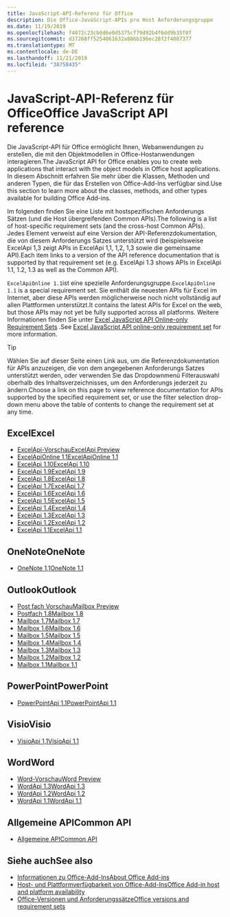 ```yaml
---
title: JavaScript-API-Referenz für Office
description: Die Office-JavaScript-APIs pro Host Anforderungsgruppe
ms.date: 11/19/2019
ms.openlocfilehash: f4072c23cb0d6e0d5375cf79d92b4f6dd9b35f0f
ms.sourcegitcommit: d37268ff5254061632a886b196ec28f2f4087377
ms.translationtype: MT
ms.contentlocale: de-DE
ms.lasthandoff: 11/21/2019
ms.locfileid: "38758435"
---
```

# <a name="office-javascript-api-reference"></a><span data-ttu-id="1b94c-103">JavaScript-API-Referenz für Office</span><span class="sxs-lookup"><span data-stu-id="1b94c-103">Office JavaScript API reference</span></span>

<span data-ttu-id="1b94c-104">Die JavaScript-API für Office ermöglicht Ihnen, Webanwendungen zu erstellen, die mit den Objektmodellen in Office-Hostanwendungen interagieren.</span><span class="sxs-lookup"><span data-stu-id="1b94c-104">The JavaScript API for Office enables you to create web applications that interact with the object models in Office host applications.</span></span> <span data-ttu-id="1b94c-105">In diesem Abschnitt erfahren Sie mehr über die Klassen, Methoden und anderen Typen, die für das Erstellen von Office-Add-Ins verfügbar sind.</span><span class="sxs-lookup"><span data-stu-id="1b94c-105">Use this section to learn more about the classes, methods, and other types available for building Office Add-ins.</span></span>

<span data-ttu-id="1b94c-106">Im folgenden finden Sie eine Liste mit hostspezifischen Anforderungs Sätzen (und die Host übergreifenden Common APIs).</span><span class="sxs-lookup"><span data-stu-id="1b94c-106">The following is a list of host-specific requirement sets (and the cross-host Common APIs).</span></span> <span data-ttu-id="1b94c-107">Jedes Element verweist auf eine Version der API-Referenzdokumentation, die von diesem Anforderungs Satzes unterstützt wird (beispielsweise ExcelApi 1,3 zeigt APIs in ExcelApi 1,1, 1,2, 1,3 sowie die gemeinsame API).</span><span class="sxs-lookup"><span data-stu-id="1b94c-107">Each item links to a version of the API reference documentation that is supported by that requirement set (e.g. ExcelApi 1.3 shows APIs in ExcelApi 1.1, 1.2, 1.3 as well as the Common API).</span></span>

<span data-ttu-id="1b94c-108">`ExcelApiOnline 1.1`ist eine spezielle Anforderungsgruppe.</span><span class="sxs-lookup"><span data-stu-id="1b94c-108">`ExcelApiOnline 1.1` is a special requirement set.</span></span> <span data-ttu-id="1b94c-109">Sie enthält die neuesten APIs für Excel im Internet, aber diese APIs werden möglicherweise noch nicht vollständig auf allen Plattformen unterstützt.</span><span class="sxs-lookup"><span data-stu-id="1b94c-109">It contains the latest APIs for Excel on the web, but those APIs may not yet be fully supported across all platforms.</span></span> <span data-ttu-id="1b94c-110">Weitere Informationen finden Sie unter [Excel JavaScript API Online-only Requirement Sets](/office/dev/add-ins/reference/requirement-sets/excel-api-online-requirement-set) .</span><span class="sxs-lookup"><span data-stu-id="1b94c-110">See [Excel JavaScript API online-only requirement set](/office/dev/add-ins/reference/requirement-sets/excel-api-online-requirement-set) for more information.</span></span>

> [!TIP]
> <span data-ttu-id="1b94c-111">Wählen Sie auf dieser Seite einen Link aus, um die Referenzdokumentation für APIs anzuzeigen, die von dem angegebenen Anforderungs Satzes unterstützt werden, oder verwenden Sie das Dropdownmenü Filterauswahl oberhalb des Inhaltsverzeichnisses, um den Anforderungs jederzeit zu ändern.</span><span class="sxs-lookup"><span data-stu-id="1b94c-111">Choose a link on this page to view reference documentation for APIs supported by the specified requirement set, or use the filter selection drop-down menu above the table of contents to change the requirement set at any time.</span></span>

## <a name="excel"></a><span data-ttu-id="1b94c-112">Excel</span><span class="sxs-lookup"><span data-stu-id="1b94c-112">Excel</span></span>

- [<span data-ttu-id="1b94c-113">ExcelApi-Vorschau</span><span class="sxs-lookup"><span data-stu-id="1b94c-113">ExcelApi Preview</span></span>](/javascript/api/excel?view=excel-js-preview)
- [<span data-ttu-id="1b94c-114">ExcelApiOnline 1,1</span><span class="sxs-lookup"><span data-stu-id="1b94c-114">ExcelApiOnline 1.1</span></span>](/javascript/api/excel?view=excel-js-online)
- [<span data-ttu-id="1b94c-115">ExcelApi 1.10</span><span class="sxs-lookup"><span data-stu-id="1b94c-115">ExcelApi 1.10</span></span>](/javascript/api/excel?view=excel-js-1.10)
- [<span data-ttu-id="1b94c-116">ExcelApi 1.9</span><span class="sxs-lookup"><span data-stu-id="1b94c-116">ExcelApi 1.9</span></span>](/javascript/api/excel?view=excel-js-1.9)
- [<span data-ttu-id="1b94c-117">ExcelApi 1.8</span><span class="sxs-lookup"><span data-stu-id="1b94c-117">ExcelApi 1.8</span></span>](/javascript/api/excel?view=excel-js-1.8)
- [<span data-ttu-id="1b94c-118">ExcelApi 1.7</span><span class="sxs-lookup"><span data-stu-id="1b94c-118">ExcelApi 1.7</span></span>](/javascript/api/excel?view=excel-js-1.7)
- [<span data-ttu-id="1b94c-119">ExcelApi 1.6</span><span class="sxs-lookup"><span data-stu-id="1b94c-119">ExcelApi 1.6</span></span>](/javascript/api/excel?view=excel-js-1.6)
- [<span data-ttu-id="1b94c-120">ExcelApi 1.5</span><span class="sxs-lookup"><span data-stu-id="1b94c-120">ExcelApi 1.5</span></span>](/javascript/api/excel?view=excel-js-1.5)
- [<span data-ttu-id="1b94c-121">ExcelApi 1.4</span><span class="sxs-lookup"><span data-stu-id="1b94c-121">ExcelApi 1.4</span></span>](/javascript/api/excel?view=excel-js-1.4)
- [<span data-ttu-id="1b94c-122">ExcelApi 1.3</span><span class="sxs-lookup"><span data-stu-id="1b94c-122">ExcelApi 1.3</span></span>](/javascript/api/excel?view=excel-js-1.3)
- [<span data-ttu-id="1b94c-123">ExcelApi 1.2</span><span class="sxs-lookup"><span data-stu-id="1b94c-123">ExcelApi 1.2</span></span>](/javascript/api/excel?view=excel-js-1.2)
- [<span data-ttu-id="1b94c-124">ExcelApi 1.1</span><span class="sxs-lookup"><span data-stu-id="1b94c-124">ExcelApi 1.1</span></span>](/javascript/api/excel?view=excel-js-1.1)

## <a name="onenote"></a><span data-ttu-id="1b94c-125">OneNote</span><span class="sxs-lookup"><span data-stu-id="1b94c-125">OneNote</span></span>

- [<span data-ttu-id="1b94c-126">OneNote 1,1</span><span class="sxs-lookup"><span data-stu-id="1b94c-126">OneNote 1.1</span></span>](/javascript/api/onenote?view=onenote-js-1.1)

## <a name="outlook"></a><span data-ttu-id="1b94c-127">Outlook</span><span class="sxs-lookup"><span data-stu-id="1b94c-127">Outlook</span></span>

- [<span data-ttu-id="1b94c-128">Post fach Vorschau</span><span class="sxs-lookup"><span data-stu-id="1b94c-128">Mailbox Preview</span></span>](/javascript/api/outlook?view=outlook-js-preview)
- [<span data-ttu-id="1b94c-129">Postfach 1.8</span><span class="sxs-lookup"><span data-stu-id="1b94c-129">Mailbox 1.8</span></span>](/javascript/api/outlook?view=outlook-js-1.8)
- [<span data-ttu-id="1b94c-130">Mailbox 1.7</span><span class="sxs-lookup"><span data-stu-id="1b94c-130">Mailbox 1.7</span></span>](/javascript/api/outlook?view=outlook-js-1.7)
- [<span data-ttu-id="1b94c-131">Mailbox 1.6</span><span class="sxs-lookup"><span data-stu-id="1b94c-131">Mailbox 1.6</span></span>](/javascript/api/outlook?view=outlook-js-1.6)
- [<span data-ttu-id="1b94c-132">Mailbox 1.5</span><span class="sxs-lookup"><span data-stu-id="1b94c-132">Mailbox 1.5</span></span>](/javascript/api/outlook?view=outlook-js-1.5)
- [<span data-ttu-id="1b94c-133">Mailbox 1.4</span><span class="sxs-lookup"><span data-stu-id="1b94c-133">Mailbox 1.4</span></span>](/javascript/api/outlook?view=outlook-js-1.4)
- [<span data-ttu-id="1b94c-134">Mailbox 1.3</span><span class="sxs-lookup"><span data-stu-id="1b94c-134">Mailbox 1.3</span></span>](/javascript/api/outlook?view=outlook-js-1.3)
- [<span data-ttu-id="1b94c-135">Mailbox 1.2</span><span class="sxs-lookup"><span data-stu-id="1b94c-135">Mailbox 1.2</span></span>](/javascript/api/outlook?view=outlook-js-1.2)
- [<span data-ttu-id="1b94c-136">Mailbox 1.1</span><span class="sxs-lookup"><span data-stu-id="1b94c-136">Mailbox 1.1</span></span>](/javascript/api/outlook?view=outlook-js-1.1)

## <a name="powerpoint"></a><span data-ttu-id="1b94c-137">PowerPoint</span><span class="sxs-lookup"><span data-stu-id="1b94c-137">PowerPoint</span></span>

- [<span data-ttu-id="1b94c-138">PowerPointApi 1.1</span><span class="sxs-lookup"><span data-stu-id="1b94c-138">PowerPointApi 1.1</span></span>](/javascript/api/powerpoint?view=powerpoint-js-1.1)

## <a name="visio"></a><span data-ttu-id="1b94c-139">Visio</span><span class="sxs-lookup"><span data-stu-id="1b94c-139">Visio</span></span>

- [<span data-ttu-id="1b94c-140">VisioApi 1,1</span><span class="sxs-lookup"><span data-stu-id="1b94c-140">VisioApi 1.1</span></span>](/javascript/api/visio?view=visio-js-1.1)

## <a name="word"></a><span data-ttu-id="1b94c-141">Word</span><span class="sxs-lookup"><span data-stu-id="1b94c-141">Word</span></span>

- [<span data-ttu-id="1b94c-142">Word-Vorschau</span><span class="sxs-lookup"><span data-stu-id="1b94c-142">Word Preview</span></span>](/javascript/api/word?view=word-js-preview)
- [<span data-ttu-id="1b94c-143">WordApi 1.3</span><span class="sxs-lookup"><span data-stu-id="1b94c-143">WordApi 1.3</span></span>](/javascript/api/word?view=word-js-1.3)
- [<span data-ttu-id="1b94c-144">WordApi 1.2</span><span class="sxs-lookup"><span data-stu-id="1b94c-144">WordApi 1.2</span></span>](/javascript/api/word?view=word-js-1.2)
- [<span data-ttu-id="1b94c-145">WordApi 1.1</span><span class="sxs-lookup"><span data-stu-id="1b94c-145">WordApi 1.1</span></span>](/javascript/api/word?view=word-js-1.1)

## <a name="common-api"></a><span data-ttu-id="1b94c-146">Allgemeine API</span><span class="sxs-lookup"><span data-stu-id="1b94c-146">Common API</span></span>

- [<span data-ttu-id="1b94c-147">Allgemeine API</span><span class="sxs-lookup"><span data-stu-id="1b94c-147">Common API</span></span>](/javascript/api/office?view=common-js)

## <a name="see-also"></a><span data-ttu-id="1b94c-148">Siehe auch</span><span class="sxs-lookup"><span data-stu-id="1b94c-148">See also</span></span>

- [<span data-ttu-id="1b94c-149">Informationen zu Office-Add-Ins</span><span class="sxs-lookup"><span data-stu-id="1b94c-149">About Office Add-ins</span></span>](/office/dev/add-ins/overview)
- [<span data-ttu-id="1b94c-150">Host- und Plattformverfügbarkeit von Office-Add-Ins</span><span class="sxs-lookup"><span data-stu-id="1b94c-150">Office Add-in host and platform availability</span></span>](/office/dev/add-ins/overview/office-add-in-availability)
- [<span data-ttu-id="1b94c-151">Office-Versionen und Anforderungssätze</span><span class="sxs-lookup"><span data-stu-id="1b94c-151">Office versions and requirement sets</span></span>](/office/dev/add-ins/develop/office-versions-and-requirement-sets)
